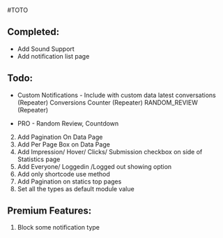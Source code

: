 #TOTO

Completed:
---
* Add Sound Support
* Add notification list page


Todo:
---
* Custom Notifications - Include with custom data
                         latest conversations (Repeater)
                         Conversions Counter (Repeater)
                         RANDOM_REVIEW (Repeater)
                         
                         
* PRO - Random Review, Countdown

2. Add Pagination On Data Page
3. Add Per Page Box on Data Page
4. Add Impression/ Hover/ Clicks/ Submission checkbox on side of Statistics page
6. Add Everyone/ Loggedin /Logged out showing option
7. Add only shortcode use method
9. Add Pagination on statics top pages
9. Set all the types as default module value

Premium Features:
------
1. Block some notification type

